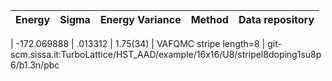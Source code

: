 |       Energy          |  Sigma          | Energy Variance  |  Method                                                          | Data repository                |
| ----------------------| ----------------| -----------------|------------------------------------------------------------------|------------------------------- |

 |   -172.069888   |   .013312   |    1.75(34)   | VAFQMC stripe length=8 | git-scm.sissa.it:TurboLattice/HST_AAD/example/16x16/U8/stripel8doping1su8p6/b1.3n/pbc 
